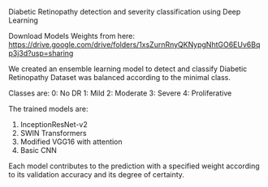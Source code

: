 Diabetic Retinopathy detection and severity classification using Deep Learning

Download Models Weights from here:
https://drive.google.com/drive/folders/1xsZurnRnyQKNypgNhtGO6EUv6Bqp3j3d?usp=sharing

We created an ensemble learning model to detect and classify Diabetic Retinopathy
Dataset was balanced according to the minimal class. 

Classes are: 
0: No DR
1: Mild
2: Moderate
3: Severe
4: Proliferative

The trained models are:
1. InceptionResNet-v2
2. SWIN Transformers
3. Modified VGG16 with attention
4. Basic CNN

Each model contributes to the prediction with a specified weight according to its validation accuracy and its degree of certainty.

